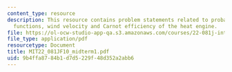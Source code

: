 ```yaml
---
content_type: resource
description: This resource contains problem statements related to probability density
  functions, wind velocity and Carnot efficiency of the heat engine.
file: https://ol-ocw-studio-app-qa.s3.amazonaws.com/courses/22-081j-introduction-to-sustainable-energy-fall-2010/9b4ffa8784b1d7d5229f48d352a2abb6_MIT22_081JF10_midterm1.pdf
file_type: application/pdf
resourcetype: Document
title: MIT22_081JF10_midterm1.pdf
uid: 9b4ffa87-84b1-d7d5-229f-48d352a2abb6
---
```

